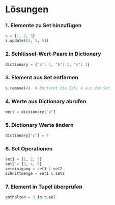 # Lösungen 
### 1. **Elemente zu Set hinzufügen**

```python
s = {1, 2, 3}
s.update([4, 5, 6])
```

### 2. **Schlüssel-Wert-Paare in Dictionary**

```python
dictionary = {"a": 1, "b": 2, "c": 3}
```

### 3. **Element aus Set entfernen**

```python
s.remove(4)  # Entfernt die Zahl 4 aus dem Set
```

### 4. **Werte aus Dictionary abrufen**

```python
wert = dictionary["b"]
```

### 5. **Dictionary Werte ändern**

```python
dictionary["c"] = 4
```

### 6. **Set Operationen**

```python
set1 = {1, 2, 3}
set2 = {3, 4, 5}
vereinigung = set1 | set2
schnittmenge = set1 & set2
```

### 7. **Element in Tupel überprüfen**

```python
enthalten = 3 in tupel
```
